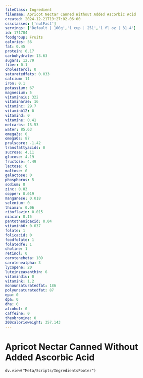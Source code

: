 ```yaml
---
fileClass: Ingredient
filename: Apricot Nectar Canned Without Added Ascorbic Acid
created: 2024-12-21T19:27:02-06:00
cssclasses: ['nutFact']
servings: ['Default | 100g','1 cup | 251','1 fl oz | 31.4']
id: 171704
foodgroup: Fruits
calories: 56
fat: 0.45
protein: 0.17
carbohydrate: 13.63
sugars: 12.79
fiber: 0.1
cholesterol: 0
saturatedfats: 0.033
calcium: 11
iron: 0.1
potassium: 67
magnesium: 5
vitaminaiu: 322
vitaminarae: 16
vitaminc: 29.7
vitaminb12: 0
vitamind: 0
vitamine: 0.41
netcarbs: 13.53
water: 85.63
omega3s: 0
omega6s: 87
pralscore: -1.42
transfattyacids: 0
sucrose: 4.11
glucose: 4.19
fructose: 4.49
lactose: 0
maltose: 0
galactose: 0
phosphorus: 5
sodium: 8
zinc: 0.03
copper: 0.019
manganese: 0.018
selenium: 0
thiamin: 0.06
riboflavin: 0.015
niacin: 0.15
pantothenicacid: 0.04
vitaminb6: 0.037
folate: 1
folicacid: 0
foodfolate: 1
folatedfe: 1
choline: 1
retinol: 0
carotenebeta: 189
carotenealpha: 3
lycopene: 20
luteinzeaxanthin: 6
vitamindiu: 0
vitamink: 1.2
monounsaturatedfat: 186
polyunsaturatedfat: 87
epa: 0
dpa: 0
dha: 0
alcohol: 0
caffeine: 0
theobromine: 0
200calorieweight: 357.143
---
```


# Apricot Nectar Canned Without Added Ascorbic Acid

```dataviewjs
dv.view("Meta/Scripts/IngredientsFooter")
```